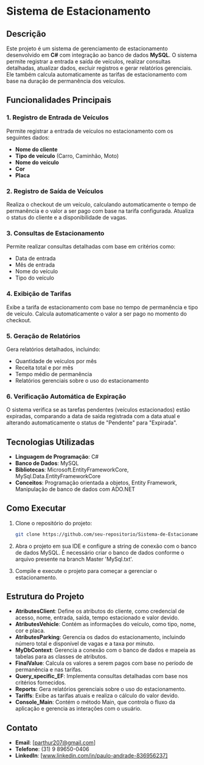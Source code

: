 # Sistema de Estacionamento

## Descrição
Este projeto é um sistema de gerenciamento de estacionamento desenvolvido em **C#** com integração ao banco de dados **MySQL**. O sistema permite registrar a entrada e saída de veículos, realizar consultas detalhadas, atualizar dados, excluir registros e gerar relatórios gerenciais. Ele também calcula automaticamente as tarifas de estacionamento com base na duração de permanência dos veículos.

## Funcionalidades Principais

### 1. Registro de Entrada de Veículos
Permite registrar a entrada de veículos no estacionamento com os seguintes dados:
- **Nome do cliente**
- **Tipo de veículo** (Carro, Caminhão, Moto)
- **Nome do veículo**
- **Cor**
- **Placa**

### 2. Registro de Saída de Veículos
Realiza o checkout de um veículo, calculando automaticamente o tempo de permanência e o valor a ser pago com base na tarifa configurada. Atualiza o status do cliente e a disponibilidade de vagas.

### 3. Consultas de Estacionamento
Permite realizar consultas detalhadas com base em critérios como:
- Data de entrada
- Mês de entrada
- Nome do veículo
- Tipo do veículo

### 4. Exibição de Tarifas
Exibe a tarifa de estacionamento com base no tempo de permanência e tipo de veículo. Calcula automaticamente o valor a ser pago no momento do checkout.

### 5. Geração de Relatórios
Gera relatórios detalhados, incluindo:
- Quantidade de veículos por mês
- Receita total e por mês
- Tempo médio de permanência
- Relatórios gerenciais sobre o uso do estacionamento

### 6. Verificação Automática de Expiração
O sistema verifica se as tarefas pendentes (veículos estacionados) estão expiradas, comparando a data de saída registrada com a data atual e alterando automaticamente o status de "Pendente" para "Expirada".

## Tecnologias Utilizadas

- **Linguagem de Programação**: C#
- **Banco de Dados**: MySQL
- **Bibliotecas**: Microsoft.EntityFrameworkCore, MySql.Data.EntityFrameworkCore
- **Conceitos**: Programação orientada a objetos, Entity Framework, Manipulação de banco de dados com ADO.NET

## Como Executar

1. Clone o repositório do projeto:
    ```bash
    git clone https://github.com/seu-repositorio/Sistema-de-Estacionamento.git
    ```

2. Abra o projeto em sua IDE e configure a string de conexão com o banco de dados MySQL. É necessário criar o banco de dados conforme o arquivo presente na branch Master 'MySql.txt'.

3. Compile e execute o projeto para começar a gerenciar o estacionamento.

## Estrutura do Projeto

- **AtributesClient**: Define os atributos do cliente, como credencial de acesso, nome, entrada, saída, tempo estacionado e valor devido.
- **AtributesVehicle**: Contém as informações do veículo, como tipo, nome, cor e placa.
- **AtributesParking**: Gerencia os dados do estacionamento, incluindo número total e disponível de vagas e a taxa por minuto.
- **MyDbContext**: Gerencia a conexão com o banco de dados e mapeia as tabelas para as classes de atributos.
- **FinalValue**: Calcula os valores a serem pagos com base no período de permanência e nas tarifas.
- **Query_specific_EF**: Implementa consultas detalhadas com base nos critérios fornecidos.
- **Reports**: Gera relatórios gerenciais sobre o uso do estacionamento.
- **Tariffs**: Exibe as tarifas atuais e realiza o cálculo do valor devido.
- **Console_Main**: Contém o método Main, que controla o fluxo da aplicação e gerencia as interações com o usuário.

## Contato
- **Email**: [parthur207@gmail.com]
- **Telefone**: (31) 9 89650-0406
- **LinkedIn**: [www.linkedin.com/in/paulo-andrade-836956237]

